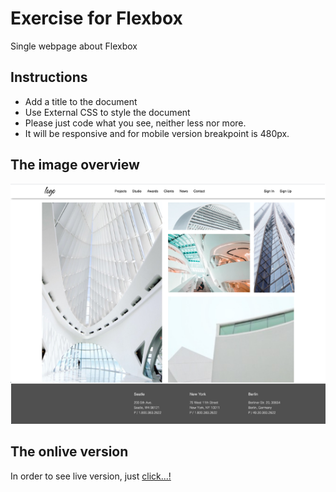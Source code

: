 # Exercise for Flexbox

Single webpage about Flexbox

## Instructions

* Add a title to the document
* Use External CSS to style the document
* Please just code what you see, neither less nor more.
* It will be responsive and for mobile version breakpoint is 480px.

## The image overview

![The overview](./images/desktop.png "The general overview")

## The onlive version

In order to see live version, just [click...!](https://hsnakk.github.io/flexbox_exercise_2/)
